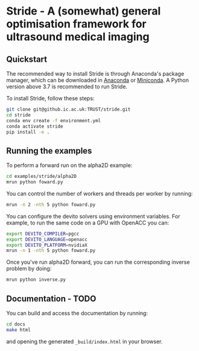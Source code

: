 

# Stride - A (somewhat) general optimisation framework for ultrasound medical imaging

## Quickstart

The recommended way to install Stride is through Anaconda's package manager, which can be downloaded
in [Anaconda](https://www.continuum.io/downloads) or [Miniconda](https://conda.io/miniconda.html).
A Python version above 3.7 is recommended to run Stride.

To install Stride, follow these steps:

```sh
git clone git@github.ic.ac.uk:TRUST/stride.git
cd stride
conda env create -f environment.yml
conda activate stride
pip install -e .
```

## Running the examples

To perform a forward run on the alpha2D example:

```sh
cd examples/stride/alpha2D
mrun python foward.py
```

You can control the number of workers and threads per worker by running:

```sh
mrun -n 2 -nth 5 python foward.py
```

You can configure the devito solvers using environment variables. For example, to run the same code on a GPU with OpenACC you can:

```sh
export DEVITO_COMPILER=pgcc
export DEVITO_LANGUAGE=openacc
export DEVITO_PLATFORM=nvidiaX
mrun -n 1 -nth 5 python foward.py
```

Once you've run alpha2D forward, you can run the corresponding inverse problem by doing:

```sh
mrun python inverse.py
```


## Documentation - TODO

You can build and access the documentation by running:

```sh
cd docs
make html
```

and opening the generated ``_build/index.html`` in your browser.
